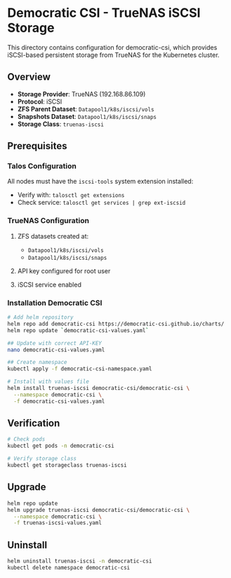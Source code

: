# Democratic CSI - TrueNAS iSCSI Storage

This directory contains configuration for democratic-csi, which provides iSCSI-based persistent storage from TrueNAS for the Kubernetes cluster.

## Overview

- **Storage Provider**: TrueNAS (192.168.86.109)
- **Protocol**: iSCSI
- **ZFS Parent Dataset**: `Datapool1/k8s/iscsi/vols`
- **Snapshots Dataset**: `Datapool1/k8s/iscsi/snaps`
- **Storage Class**: `truenas-iscsi`

## Prerequisites

### Talos Configuration
All nodes must have the `iscsi-tools` system extension installed:
- Verify with: `talosctl get extensions`
- Check service: `talosctl get services | grep ext-iscsid`

### TrueNAS Configuration
1. ZFS datasets created at:
   - `Datapool1/k8s/iscsi/vols`
   - `Datapool1/k8s/iscsi/snaps`

2. API key configured for root user
3. iSCSI service enabled

### Installation Democratic CSI
```bash
# Add helm repository
helm repo add democratic-csi https://democratic-csi.github.io/charts/
helm repo update `democratic-csi-values.yaml`

## Update with correct API-KEY
nano democratic-csi-values.yaml

## Create namespace
kubectl apply -f democratic-csi-namespace.yaml

# Install with values file
helm install truenas-iscsi democratic-csi/democratic-csi \
  --namespace democratic-csi \
  -f democratic-csi-values.yaml
```

## Verification

```bash
# Check pods
kubectl get pods -n democratic-csi

# Verify storage class
kubectl get storageclass truenas-iscsi
```

## Upgrade

```bash
helm repo update
helm upgrade truenas-iscsi democratic-csi/democratic-csi \
  --namespace democratic-csi \
  -f truenas-iscsi-values.yaml
```

## Uninstall

```bash
helm uninstall truenas-iscsi -n democratic-csi
kubectl delete namespace democratic-csi
```